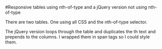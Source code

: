 #Responsive tables using nth-of-type and a jQuery version not using nth-of-type

There are two tables. One using all CSS and the nth-of-type selector.

The jQuery version loops through the table and duplicates the th text and prepends to the columns. I wrapped them in span tags so I could style them.
